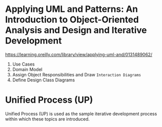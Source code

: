 # Applying UML and Patterns: An Introduction to Object-Oriented Analysis and Design and Iterative Development

https://learning.oreilly.com/library/view/applying-uml-and/0131489062/

1. Use Cases
2. Domain Model
3. Assign Object Responsibilities and Draw `Interaction Diagrams`
4. Define Design Class Diagrams

# Unified Process (UP)

Unified Process (UP) is used as the sample iterative development process within which these topics are introduced.
